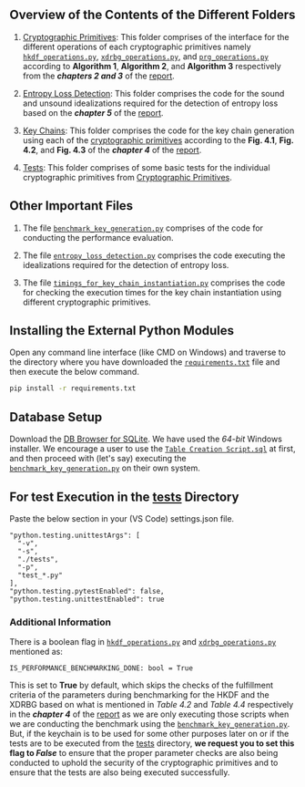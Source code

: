 ## Overview of the Contents of the Different Folders
1) [Cryptographic Primitives](https://github.com/Prateek-Banerjee/Design-and-Evaluation-of-Key-Chains-for-Symmetric-Key-Management/tree/master/cryptographicprimitives): This folder comprises of the interface for the different operations of each cryptographic primitives namely [`hkdf_operations.py`](https://github.com/Prateek-Banerjee/Design-and-Evaluation-of-Key-Chains-for-Symmetric-Key-Management/blob/master/cryptographicprimitives/hkdf_operations.py), [`xdrbg_operations.py`](https://github.com/Prateek-Banerjee/Design-and-Evaluation-of-Key-Chains-for-Symmetric-Key-Management/blob/master/cryptographicprimitives/xdrbg_operations.py), and [`prg_operations.py`](https://github.com/Prateek-Banerjee/Design-and-Evaluation-of-Key-Chains-for-Symmetric-Key-Management/blob/master/cryptographicprimitives/prg_operations.py)  according to **Algorithm 1**, **Algorithm 2**, and **Algorithm 3** respectively from the ***chapters 2 and 3*** of the [report](https://github.com/Prateek-Banerjee/Design-and-Evaluation-of-Key-Chains-for-Symmetric-Key-Management/blob/master/Research%20Project%20Report.pdf).

2) [Entropy Loss Detection](https://github.com/Prateek-Banerjee/Design-and-Evaluation-of-Key-Chains-for-Symmetric-Key-Management/tree/master/entropylossdetection): This folder comprises the code for the sound and unsound idealizations required for the detection of entropy loss based on the ***chapter 5*** of the [report](https://github.com/Prateek-Banerjee/Design-and-Evaluation-of-Key-Chains-for-Symmetric-Key-Management/blob/master/Research%20Project%20Report.pdf).

2) [Key Chains](https://github.com/Prateek-Banerjee/Design-and-Evaluation-of-Key-Chains-for-Symmetric-Key-Management/tree/master/keychains): This folder comprises the code for the key chain generation using each of the [cryptographic primitives](https://github.com/Prateek-Banerjee/Design-and-Evaluation-of-Key-Chains-for-Symmetric-Key-Management/tree/master/cryptographicprimitives) according to the **Fig. 4.1**, **Fig. 4.2**, and **Fig. 4.3** of the ***chapter 4*** of the [report](https://github.com/Prateek-Banerjee/Design-and-Evaluation-of-Key-Chains-for-Symmetric-Key-Management/blob/master/Research%20Project%20Report.pdf).

3) [Tests](https://github.com/Prateek-Banerjee/Design-and-Evaluation-of-Key-Chains-for-Symmetric-Key-Management/tree/master/tests): This folder comprises of some basic tests for the individual cryptographic primitives from [Cryptographic Primitives](https://github.com/Prateek-Banerjee/Design-and-Evaluation-of-Key-Chains-for-Symmetric-Key-Management/tree/master/cryptographicprimitives).


## Other Important Files
1) The file [`benchmark_key_generation.py`](https://github.com/Prateek-Banerjee/Design-and-Evaluation-of-Key-Chains-for-Symmetric-Key-Management/blob/master/benchmark_key_chain_generation.py) comprises of the code for conducting the performance evaluation.

2) The file [`entropy_loss_detection.py`](https://github.com/Prateek-Banerjee/Design-and-Evaluation-of-Key-Chains-for-Symmetric-Key-Management/blob/master/entropy_loss_detection.py) comprises the code executing the idealizations required for the detection of entropy loss.

3) The file [`timings_for_key_chain_instantiation.py`](https://github.com/Prateek-Banerjee/Design-and-Evaluation-of-Key-Chains-for-Symmetric-Key-Management/blob/master/timings_for_key_chain_instantiation.py) comprises the code for checking the execution times for the key chain instantiation using different cryptographic primitives.

## Installing the External Python Modules
Open any command line interface (like CMD on Windows) and traverse to the directory where you have downloaded the [`requirements.txt`](https://github.com/Prateek-Banerjee/Design-and-Evaluation-of-Key-Chains-for-Symmetric-Key-Management/blob/master/requirements.txt) file and then execute the below command.
```bash 
pip install -r requirements.txt
```
## Database Setup
Download the [DB Browser for SQLite](https://sqlitebrowser.org/dl/). We have used the *64-bit* Windows installer. We encourage a user to use the [`Table Creation Script.sql`](https://github.com/Prateek-Banerjee/Design-and-Evaluation-of-Key-Chains-for-Symmetric-Key-Management/blob/master/Database%20Table%20Create%20Script.sql) at first, and then proceed with (let's say) executing the [`benchmark_key_generation.py`](https://github.com/Prateek-Banerjee/Design-and-Evaluation-of-Key-Chains-for-Symmetric-Key-Management/blob/master/benchmark_key_chain_generation.py) on their own system.

## For test Execution in the [tests](https://github.com/Prateek-Banerjee/Design-and-Evaluation-of-Key-Chains-for-Symmetric-Key-Management/tree/master/tests) Directory
Paste the below section in your (VS Code) settings.json file.
```
"python.testing.unittestArgs": [
  "-v",
  "-s",
  "./tests",
  "-p",
  "test_*.py"
],
"python.testing.pytestEnabled": false,
"python.testing.unittestEnabled": true
```

### Additional Information

There is a boolean flag in [`hkdf_operations.py`](https://github.com/Prateek-Banerjee/Design-and-Evaluation-of-Key-Chains-for-Symmetric-Key-Management/blob/master/cryptographicprimitives/hkdf_operations.py) and [`xdrbg_operations.py`](https://github.com/Prateek-Banerjee/Design-and-Evaluation-of-Key-Chains-for-Symmetric-Key-Management/blob/master/cryptographicprimitives/xdrbg_operations.py) mentioned as:

```
IS_PERFORMANCE_BENCHMARKING_DONE: bool = True
```

This is set to **True** by default, which skips the checks of the fulfillment criteria of the parameters during benchmarking for the HKDF and the XDRBG based on what is mentioned in *Table 4.2* and *Table 4.4* respectively in the ***chapter 4*** of the [report](https://github.com/Prateek-Banerjee/Design-and-Evaluation-of-Key-Chains-for-Symmetric-Key-Management/blob/master/Research%20Project%20Report.pdf) as we are only executing those scripts when we are conducting the benchmark using the [`benchmark_key_generation.py`](https://github.com/Prateek-Banerjee/Design-and-Evaluation-of-Key-Chains-for-Symmetric-Key-Management/blob/master/benchmark_key_chain_generation.py). But, if the keychain is to be used for some other purposes later on or if the tests are to be executed from the [tests](https://github.com/Prateek-Banerjee/Design-and-Evaluation-of-Key-Chains-for-Symmetric-Key-Management/tree/master/tests) directory, **we request you to set this flag to *False*** to ensure that the proper parameter checks are also being conducted to uphold the security of the cryptographic primitives and to ensure that the tests are also being executed successfully.